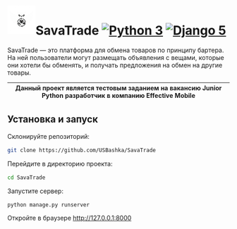 <img align="left" width="64" height="64" src="logo.png">

# SavaTrade [![Python 3](https://img.shields.io/badge/Python_3-3776AB?logo=python&logoColor=white)](https://python.org) [![Django 5](https://img.shields.io/badge/Django_5-092E20?logo=django&logoColor=white)](https://www.djangoproject.com/)

SavaTrade — это платформа для обмена товаров по принципу бартера. На ней пользователи могут размещать объявления
с вещами, которые они хотели бы обменять, и получать предложения на обмен на другие товары.

| Данный проект является тестовым заданием на вакансию Junior Python разработчик в компанию Effective Mobile |
|------------------------------------------------------------------------------------------------------------|


## Установка и запуск
Склонируйте репозиторий:
```bash
git clone https://github.com/USBashka/SavaTrade
```
Перейдите в директорию проекта:
```bash
cd SavaTrade
```
Запустите сервер:
```bash
python manage.py runserver
```
Откройте в браузере http://127.0.0.1:8000
